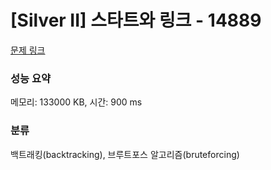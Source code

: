# [Silver II] 스타트와 링크 - 14889 

[문제 링크](https://www.acmicpc.net/problem/14889) 

### 성능 요약

메모리: 133000 KB, 시간: 900 ms

### 분류

백트래킹(backtracking), 브루트포스 알고리즘(bruteforcing)

